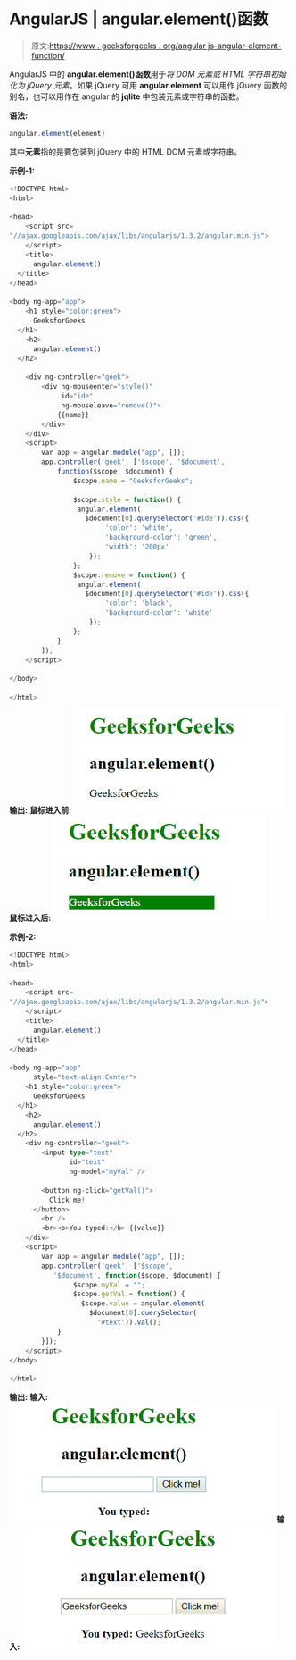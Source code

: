# AngularJS | angular.element()函数

> 原文:[https://www . geeksforgeeks . org/angular js-angular-element-function/](https://www.geeksforgeeks.org/angularjs-angular-element-function/)

AngularJS 中的 **angular.element()函数**用于*将 DOM 元素或 HTML 字符串初始化为 jQuery 元素*。如果 jQuery 可用 **angular.element** 可以用作 jQuery 函数的别名，也可以用作在 angular 的 **jqlite** 中包装元素或字符串的函数。

**语法:**

```ts
angular.element(element)
```

其中**元素**指的是要包装到 jQuery 中的 HTML DOM 元素或字符串。

**示例-1:**

```ts
<!DOCTYPE html>
<html>

<head>
    <script src=
"//ajax.googleapis.com/ajax/libs/angularjs/1.3.2/angular.min.js">
    </script>
    <title>
      angular.element()
  </title>
</head>

<body ng-app="app">
    <h1 style="color:green">
      GeeksforGeeks
  </h1>
    <h2>
      angular.element()
  </h2>

    <div ng-controller="geek">
        <div ng-mouseenter="style()"
             id="ide" 
             ng-mouseleave="remove()">
            {{name}}
        </div>
    </div>
    <script>
        var app = angular.module("app", []);
        app.controller('geek', ['$scope', '$document',
            function($scope, $document) {
                $scope.name = "GeeksforGeeks";

                $scope.style = function() {
                 angular.element(
                   $document[0].querySelector('#ide')).css({
                        'color': 'white',
                        'background-color': 'green',
                        'width': '200px'
                    });
                };
                $scope.remove = function() {
                 angular.element(
                   $document[0].querySelector('#ide')).css({
                        'color': 'black',
                        'background-color': 'white'
                    });
                };
            }
        ]);
    </script>

</body>

</html>
```

**输出:**
**鼠标进入前:**
![element](img/1f1b9067852449bf0e2aab127388b8dd.png)
**鼠标进入后:**
![element](img/2b3e3a6e77c9034dd9c63a25c706d60b.png)

**示例-2:**

```ts
<!DOCTYPE html>
<html>

<head>
    <script src=
"//ajax.googleapis.com/ajax/libs/angularjs/1.3.2/angular.min.js">
    </script>
    <title>
      angular.element()
  </title>
</head>

<body ng-app="app" 
      style="text-align:Center">
    <h1 style="color:green">
      GeeksforGeeks
  </h1>
    <h2>
      angular.element()
  </h2>
    <div ng-controller="geek">
        <input type="text" 
               id="text" 
               ng-model="myVal" />

        <button ng-click="getVal()">
          Click me!
      </button>
        <br />
        <br><b>You typed:</b> {{value}}
    </div>
    <script>
        var app = angular.module("app", []);
        app.controller('geek', ['$scope', 
           '$document', function($scope, $document) {
                $scope.myVal = "";
                $scope.getVal = function() {
                  $scope.value = angular.element(
                    $document[0].querySelector(
                      '#text')).val();
            }
        }]);
    </script>
</body>

</html>
```

**输出:**
**输入:**
![element](img/fa527bb4c62c85096fb5d4215acb8170.png)
**输入:**
![element](img/45a8eb5ba40cdaccae43112e6825204a.png)